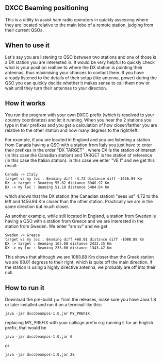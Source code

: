 ## DXCC Beaming positioning
This is a utility to assist ham radio operators in quickly assessing where they are located relative to the main lobe of a remote station, 
judging from their current QSOs.

## When to use it
Let's say you are listening to QSO between two stations and one of those is a DX station you are interested in.
It would be very helpful to quickly check what is your position realtive to where the DX station is pointing their antennas,
thus maximising your chances to contact them. If you have already listened to the details of their setup (like antenna, power) during the QSO
you can quickly decide whether it makes sense to call them now or wait until they turn their antennas to your direction.

## How it works
You run the program with your own DXCC prefix (which is resolved to your country coordinates) and let it running.
When you hear the 2 stations you type in their prefixes and you get a calculation of how closer/farther you are relative to the 
other station and how many degress to the right/left.

For example, if you are located in England and you are listening a station from Canada having a QSO with a station from Italy
you just have to enter their prefixes in the order "DX TARGET" , where DX is the station of interest (in this case the Canadian station)
and TARGET is the station of reference (in this case the Italian station).
in this case we enter "VE I" and we get this result:

```
Canada -> Italy
target vs my loc : Beaming diff -4.72 distance diff -1456.94 Km
DX -> target : Beaming 55.82 distance 6940.97 Km
DX -> my loc : Beaming 51.10 distance 5484.04 Km
```

which shows that the DX station (the Canadian station) "sees us" 4.72 to the left and 1456.94 Km closer than the other station.
Practically we are in the same direction but much closer. 

As another example, while still located in England, a station from Sweden is having a QSO with a station from Greece and we are interested 
in the station from Sweden. We enter "sm sv" and we get

```
Sweden -> Greece
target vs my loc : Beaming diff +68.01 distance diff -1088.88 Km
DX -> target : Beaming 165.00 distance 2432.35 Km
DX -> my loc : Beaming 233.00 distance 1343.47 Km
```

This shows that although we are 1088.88 Km closer than the Greek station we are 68.01 degress to their right, which is quite off the main direction.
If the station is using a highly directive antenna, we probably are off into their null.

## How to run it

Download the pre-build `jar` from the releases, make sure you have Java 1.8 or later installed and run it on a terminal like this:
```
java -jar dxccbeampos-1.0.jar MY_PREFIX
```

replacing MY_PREFIX with your callsign prefix
e.g running it for an English prefix, that would be

```
java -jar dxccbeampos-1.0.jar G
```

or 

```
java -jar dxccbeampos-1.0.jar 2E
```

